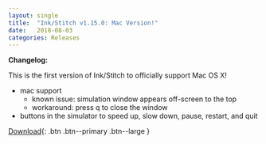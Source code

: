```yaml
---
layout: single
title:  "Ink/Stitch v1.15.0: Mac Version!"
date:   2018-08-03
categories: Releases
---
```

**Changelog:**

This is the first version of Ink/Stitch to officially support Mac OS X!

  * mac support
    * known issue: simulation window appears off-screen to the top
    * workaround: press q to close the window
  * buttons in the simulator to speed up, slow down, pause, restart, and quit

[Download](https://github.com/inkstitch/inkstitch/releases/tag/v1.15.0){: .btn .btn--primary .btn--large }
